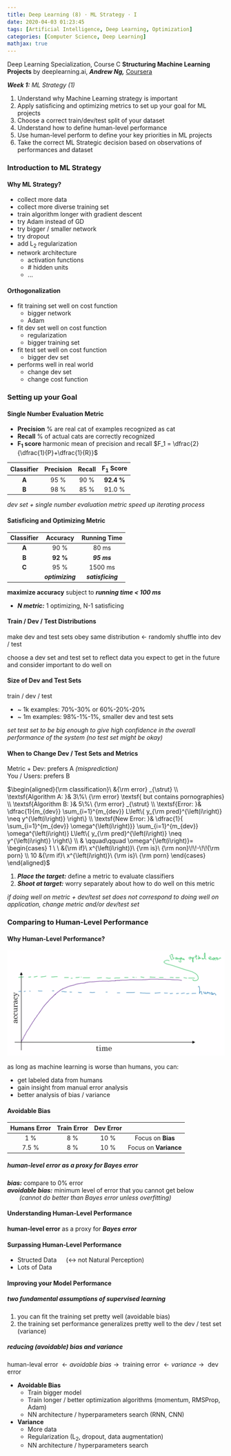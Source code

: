 ```yaml
---
title: Deep Learning (8) · ML Strategy · I
date: 2020-04-03 01:23:45
tags: [Artificial Intelligence, Deep Learning, Optimization]
categories: [Computer Science, Deep Learning]
mathjax: true
---
```


Deep Learning Specialization, Course C
**Structuring Machine Learning Projects** by deeplearning.ai, ***Andrew Ng,*** [Coursera]( https://www.coursera.org/learn/neural-networks-deep-learning/home/info)

***Week 1:*** *ML Strategy (1)*

1. Understand why Machine Learning strategy is important
2. Apply satisficing and optimizing metrics to set up your goal for ML projects
3. Choose a correct train/dev/test split of your dataset
4. Understand how to define human-level performance
5. Use human-level perform to define your key priorities in ML projects
6. Take the correct ML Strategic decision based on observations of performances and dataset

<!-- more -->

### Introduction to ML Strategy

#### Why ML Strategy?

- collect more data
- collect more diverse training set
- train algorithm longer with gradient descent
- try Adam instead of GD
- try bigger / smaller network
- try dropout
- add L<sub>2</sub> regularization
- network architecture
  - activation functions
  - \# hidden units
  - ...

#### Orthogonalization

- fit training set well on cost function
  - bigger network
  - Adam
- fit dev set well on cost function
  - regularization
  - bigger training set
- fit test set well on cost function
  - bigger dev set
- performs well in real world
  - change dev set
  - change cost function

### Setting up your Goal

#### Single Number Evaluation Metric

- **Precision**
  % are real cat of examples recognized as cat
- **Recall**
  % of actual cats are correctly recognized
- **F<sub>1</sub> score**
  harmonic mean of precision and recall
  $F_1 = \dfrac{2}{\dfrac{1}{P}+\dfrac{1}{R}}$

| Classifier | Precision | Recall | F<sub>1</sub> Score |
| :--------: | :-------: | :----: | :-----------------: |
|   **A**    |   95 %    |  90 %  |     **92.4 %**      |
|   **B**    |   98 %    |  85 %  |       91.0 %        |

*dev set + single number evaluation metric speed up iterating process*

#### Satisficing and Optimizing Metric

| Classifier |     Accuracy     |   Running Time    |
| :--------: | :--------------: | :---------------: |
|   **A**    |       90 %       |       80 ms       |
|   **B**    |     **92 %**     |    ***95 ms***    |
|   **C**    |       95 %       |      1500 ms      |
|            | ***optimizing*** | ***satisficing*** |

**maximize accuracy** subject to ***running time < 100 ms***

- ***N metric:*** 1 optimizing, N-1 satisficing

#### Train / Dev / Test Distributions

make dev and test sets obey same distribution ← randomly shuffle into dev / test

choose a dev set and test set to reflect data you expect to get in the future and consider important to do well on

#### Size of Dev and Test Sets

train / dev / test

- ~ 1k examples: 70%-30% or 60%-20%-20%
- ~ 1m examples: 98%-1%-1%, smaller dev and test sets

*set test set to be big enough to give high confidence in the overall performance of the system (no test set might be okay)*

#### When to Change Dev / Test Sets and Metrics

Metric + Dev: prefers A *(misprediction)*  
You / Users: prefers B

$\begin{aligned}{\rm classification}\ &{\rm error}  _{\strut} \\ \textsf{Algorithm A: }& 3\%\ {\rm error} \textsf{ but contains pornographies} \\ \textsf{Algorithm B: }& 5\%\ {\rm error} _{\strut} \\ \textsf{Error: }& \dfrac{1}{m_{dev}} \sum_{i=1}^{m_{dev}} L\left\{ y_{\rm pred}^{\left(i\right)} \neq y^{\left(i\right)} \right\} \\ \textsf{New Error: }& \dfrac{1}{ \sum_{i=1}^{m_{dev}} \omega^{\left(i\right)}} \sum_{i=1}^{m_{dev}} \omega^{\left(i\right)} L\left\{ y_{\rm pred}^{\left(i\right)} \neq y^{\left(i\right)} \right\} \\ & \qquad\qquad \omega^{\left(i\right)}= \begin{cases} 1 \ \ &{\rm if}\ x^{\left(i\right)}\ {\rm is}\ {\rm non}\!\!-\!\!{\rm porn} \\ 10 &{\rm if}\ x^{\left(i\right)}\ {\rm is}\ {\rm porn} \end{cases} \end{aligned}$

1. ***Place the target:*** define a metric to evaluate classifiers
2. ***Shoot at target:*** worry separately about how to do well on this metric

*if doing well on metric + dev/test set does not correspond to doing well on application, change metric and/or dev/test set*

### Comparing to Human-Level Performance

#### Why Human-Level Performance?

![c](Deep-Learning-Andrew-Ng-8/1.png)

as long as machine learning is worse than humans, you can:

- get labeled data from humans
- gain insight from manual error analysis
- better analysis of bias / variance

#### Avoidable Bias

| Humans Error | Train Error | Dev Error |                       |
| :----------: | :---------: | :-------: | :-------------------: |
|     1 %      |     8 %     |   10 %    |   Focus on **Bias**   |
|    7.5 %     |     8 %     |   10 %    | Focus on **Variance** |

##### human-level error as a proxy for Bayes error

***bias:*** compare to 0% error  
***avoidable bias:*** minimum level of error that you cannot get below  
&emsp;&emsp;*(cannot do better than Bayes error unless overfitting)*

#### Understanding Human-Level Performance

**human-level error** as a proxy for ***Bayes error***

#### Surpassing Human-Level Performance

- Structed Data &emsp; (↔ not Natural Perception)
- Lots of Data

#### Improving your Model Performance

##### two fundamental assumptions of supervised learning

1. you can fit the training set pretty well (avoidable bias)
2. the training set performance generalizes pretty well to the dev / test set (variance)

##### reducing (avoidable) bias and variance

$\textsf{human-leval error } \leftarrow avoidable\ bias \rightarrow \textsf{ training error } \leftarrow variance \rightarrow \textsf{ dev error}$

- **Avoidable Bias**
  - Train bigger model
  - Train longer / better optimization algorithms (momentum, RMSProp, Adam)
  - NN architecture / hyperparameters search (RNN, CNN)
- **Variance**
  - More data
  - Regularization (L<sub>2</sub>, dropout, data augmentation)
  - NN architecture / hyperparameters search
